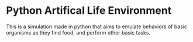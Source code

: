 # Python Artifical Life Environment
This is a simulation made in python that aims to emulate behaviors of basic organisms as they find food, and perform other basic tasks.